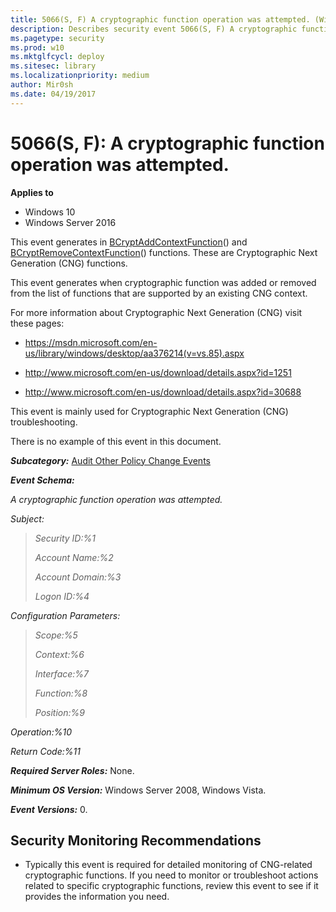 ```yaml
---
title: 5066(S, F) A cryptographic function operation was attempted. (Windows 10)
description: Describes security event 5066(S, F) A cryptographic function operation was attempted.
ms.pagetype: security
ms.prod: w10
ms.mktglfcycl: deploy
ms.sitesec: library
ms.localizationpriority: medium
author: Mir0sh
ms.date: 04/19/2017
---
```


# 5066(S, F): A cryptographic function operation was attempted.

**Applies to**
-   Windows 10
-   Windows Server 2016


This event generates in [BCryptAddContextFunction](https://msdn.microsoft.com/en-us/library/windows/desktop/aa375360(v=vs.85).aspx)() and [BCryptRemoveContextFunction](https://msdn.microsoft.com/en-us/library/windows/desktop/aa375492(v=vs.85).aspx)() functions. These are Cryptographic Next Generation (CNG) functions.

This event generates when cryptographic function was added or removed from the list of functions that are supported by an existing CNG context.

For more information about Cryptographic Next Generation (CNG) visit these pages:

-   <https://msdn.microsoft.com/en-us/library/windows/desktop/aa376214(v=vs.85).aspx>

-   <http://www.microsoft.com/en-us/download/details.aspx?id=1251>

-   <http://www.microsoft.com/en-us/download/details.aspx?id=30688>

This event is mainly used for Cryptographic Next Generation (CNG) troubleshooting.

There is no example of this event in this document.

***Subcategory:***&nbsp;[Audit Other Policy Change Events](audit-other-policy-change-events.md)

***Event Schema:***

*A cryptographic function operation was attempted.*

*Subject:*

> *Security ID:%1*
>
> *Account Name:%2*
>
> *Account Domain:%3*
>
> *Logon ID:%4*

*Configuration Parameters:*

> *Scope:%5*
>
> *Context:%6*
>
> *Interface:%7*
>
> *Function:%8*
>
> *Position:%9*

*Operation:%10*

*Return Code:%11*

***Required Server Roles:*** None.

***Minimum OS Version:*** Windows Server 2008, Windows Vista.

***Event Versions:*** 0.

## Security Monitoring Recommendations

-   Typically this event is required for detailed monitoring of CNG-related cryptographic functions. If you need to monitor or troubleshoot actions related to specific cryptographic functions, review this event to see if it provides the information you need.

